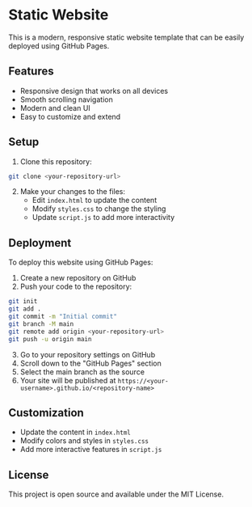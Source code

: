 # Static Website

This is a modern, responsive static website template that can be easily deployed using GitHub Pages.

## Features

- Responsive design that works on all devices
- Smooth scrolling navigation
- Modern and clean UI
- Easy to customize and extend

## Setup

1. Clone this repository:
```bash
git clone <your-repository-url>
```

2. Make your changes to the files:
   - Edit `index.html` to update the content
   - Modify `styles.css` to change the styling
   - Update `script.js` to add more interactivity

## Deployment

To deploy this website using GitHub Pages:

1. Create a new repository on GitHub
2. Push your code to the repository:
```bash
git init
git add .
git commit -m "Initial commit"
git branch -M main
git remote add origin <your-repository-url>
git push -u origin main
```

3. Go to your repository settings on GitHub
4. Scroll down to the "GitHub Pages" section
5. Select the main branch as the source
6. Your site will be published at `https://<your-username>.github.io/<repository-name>`

## Customization

- Update the content in `index.html`
- Modify colors and styles in `styles.css`
- Add more interactive features in `script.js`

## License

This project is open source and available under the MIT License. 